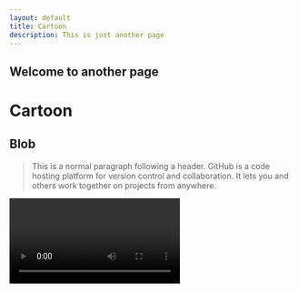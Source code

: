 ```yaml
---
layout: default
title: Cartoon
description: This is just another page
---
```


## Welcome to another page

# Cartoon

## Blob

>This is a normal paragraph following a header. GitHub is a code hosting platform for version control and collaboration. It lets you and others work together on projects from anywhere.

<video controls preload="auto"  >
  <source src="docs/blob.mp4" type="video/mp4">
</video>

